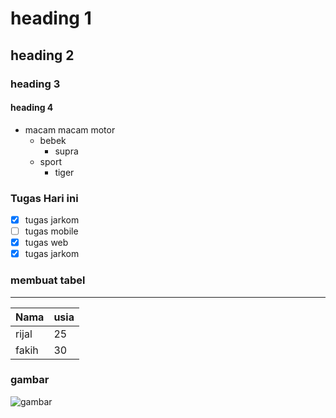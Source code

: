 # heading 1
## heading 2
### heading 3
#### heading 4

* macam macam motor
    * bebek
        * supra
    * sport
        * tiger

### Tugas Hari ini
- [x] tugas jarkom
- [ ] tugas mobile
- [x] tugas web
- [x] tugas jarkom

### membuat tabel

-----

| Nama | usia |
|------|------|
| rijal| 25   |
| fakih | 30 |


### gambar

![gambar](https://www.liputan6.com/citizen6/read/3922572/5-penyakit-kucing-yang-wajib-diketahui-oleh-pecinta-kucing)

